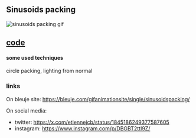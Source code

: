 ## Sinusoids packing

![sinusoids packing gif](https://bleuje.com/gifset/2024/2024_sinusoidspacking.gif)

## [code](https://github.com/Bleuje/processing-animations-code/blob/main/code/sinusoidspacking/sinusoidspacking.pde)

#### some used techniques

circle packing, lighting from normal

### links

On bleuje site: https://bleuje.com/gifanimationsite/single/sinusoidspacking/

On social media:
 - twitter: https://x.com/etiennejcb/status/1845186249377587605
 - instagram: https://www.instagram.com/p/DBGBT2ttI9Z/
